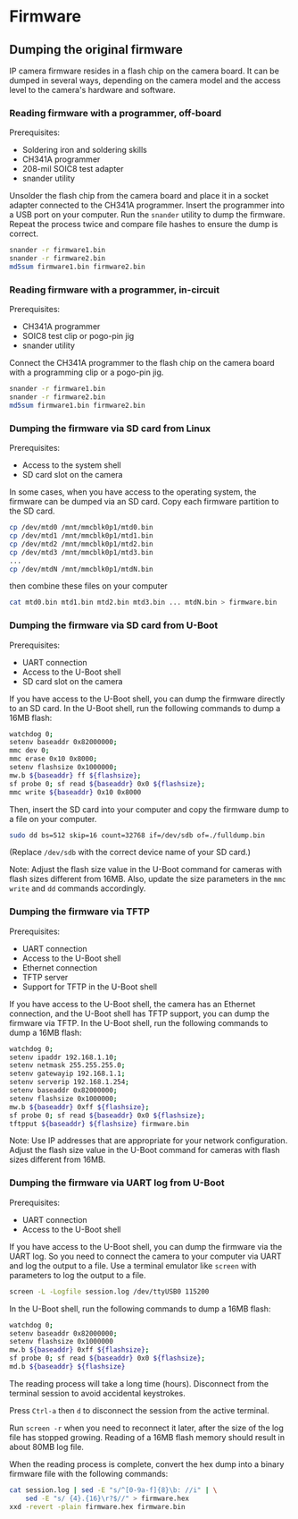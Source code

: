 Firmware
========

Dumping the original firmware
-----------------------------

IP camera firmware resides in a flash chip on the camera board. It can be dumped
in several ways, depending on the camera model and the access level to the
camera's hardware and software.

### Reading firmware with a programmer, off-board

Prerequisites:
- Soldering iron and soldering skills
- CH341A programmer
- 208-mil SOIC8 test adapter
- snander utility

Unsolder the flash chip from the camera board and place it in a socket adapter
connected to the CH341A programmer. Insert the programmer into a USB port on
your computer. Run the `snander` utility to dump the firmware. Repeat the
process twice and compare file hashes to ensure the dump is correct.

```bash
snander -r firmware1.bin
snander -r firmware2.bin
md5sum firmware1.bin firmware2.bin
```

### Reading firmware with a programmer, in-circuit

Prerequisites:
- CH341A programmer
- SOIC8 test clip or pogo-pin jig
- snander utility

Connect the CH341A programmer to the flash chip on the camera board with a
programming clip or a pogo-pin jig.

```bash
snander -r firmware1.bin
snander -r firmware2.bin
md5sum firmware1.bin firmware2.bin
```

### Dumping the firmware via SD card from Linux

Prerequisites:
- Access to the system shell
- SD card slot on the camera

In some cases, when you have access to the operating system, the firmware can be
dumped via an SD card. Copy each firmware partition to the SD card.

```bash
cp /dev/mtd0 /mnt/mmcblk0p1/mtd0.bin
cp /dev/mtd1 /mnt/mmcblk0p1/mtd1.bin
cp /dev/mtd2 /mnt/mmcblk0p1/mtd2.bin
cp /dev/mtd3 /mnt/mmcblk0p1/mtd3.bin
...
cp /dev/mtdN /mnt/mmcblk0p1/mtdN.bin
```
then combine these files on your computer

```bash
cat mtd0.bin mtd1.bin mtd2.bin mtd3.bin ... mtdN.bin > firmware.bin
```

### Dumping the firmware via SD card from U-Boot

Prerequisites:
- UART connection
- Access to the U-Boot shell
- SD card slot on the camera

If you have access to the U-Boot shell, you can dump the firmware directly to an
SD card. In the U-Boot shell, run the following commands to dump a 16MB flash:

```bash
watchdog 0;
setenv baseaddr 0x82000000;
mmc dev 0;
mmc erase 0x10 0x8000;
setenv flashsize 0x1000000;
mw.b ${baseaddr} ff ${flashsize};
sf probe 0; sf read ${baseaddr} 0x0 ${flashsize};
mmc write ${baseaddr} 0x10 0x8000
```

Then, insert the SD card into your computer and copy the firmware dump to a file
on your computer.

```bash
sudo dd bs=512 skip=16 count=32768 if=/dev/sdb of=./fulldump.bin
```
(Replace `/dev/sdb` with the correct device name of your SD card.)

Note: Adjust the flash size value in the U-Boot command for cameras with flash
sizes different from 16MB. Also, update the size parameters in the `mmc write`
and `dd` commands accordingly.

### Dumping the firmware via TFTP

Prerequisites:
- UART connection
- Access to the U-Boot shell
- Ethernet connection
- TFTP server
- Support for TFTP in the U-Boot shell

If you have access to the U-Boot shell, the camera has an Ethernet connection,
and the U-Boot shell has TFTP support, you can dump the firmware via TFTP.
In the U-Boot shell, run the following commands to dump a 16MB flash:

```bash
watchdog 0;
setenv ipaddr 192.168.1.10;
setenv netmask 255.255.255.0;
setenv gatewayip 192.168.1.1;
setenv serverip 192.168.1.254;
setenv baseaddr 0x82000000;
setenv flashsize 0x1000000;
mw.b ${baseaddr} 0xff ${flashsize};
sf probe 0; sf read ${baseaddr} 0x0 ${flashsize};
tftpput ${baseaddr} ${flashsize} firmware.bin
```

Note: Use IP addresses that are appropriate for your network configuration.
Adjust the flash size value in the U-Boot command for cameras with flash
sizes different from 16MB.

### Dumping the firmware via UART log from U-Boot

Prerequisites:
- UART connection
- Access to the U-Boot shell

If you have access to the U-Boot shell, you can dump the firmware via the UART
log. So you need to connect the camera to your computer via UART and log the
output to a file. Use a terminal emulator like `screen` with parameters to log
the output to a file.

```bash
screen -L -Logfile session.log /dev/ttyUSB0 115200
```

In the U-Boot shell, run the following commands to dump a 16MB flash:

```bash
watchdog 0;
setenv baseaddr 0x82000000;
setenv flashsize 0x1000000
mw.b ${baseaddr} 0xff ${flashsize};
sf probe 0; sf read ${baseaddr} 0x0 ${flashsize};
md.b ${baseaddr} ${flashsize}
```
The reading process will take a long time (hours). Disconnect from the terminal
session to avoid accidental keystrokes.

Press `Ctrl-a` then `d` to disconnect the session from the active terminal.

Run `screen -r` when you need to reconnect it later, after the size of the log
file has stopped growing. Reading of a 16MB flash memory should result in about
80MB log file.

When the reading process is complete, convert the hex dump into a binary
firmware file with the following commands:

```bash
cat session.log | sed -E "s/^[0-9a-f]{8}\b: //i" | \
	sed -E "s/ {4}.{16}\r?$//" > firmware.hex
xxd -revert -plain firmware.hex firmware.bin
```
